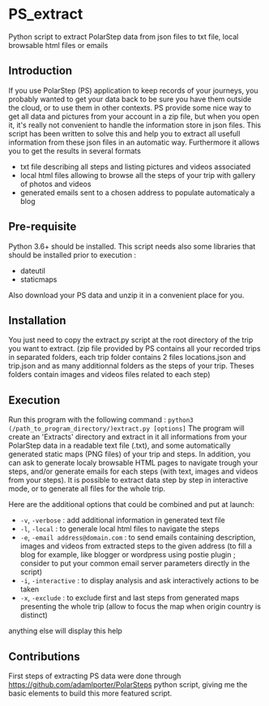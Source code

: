 # PS_extract
Python script to extract PolarStep data from json files to txt file, local browsable html files or emails

## Introduction
If you use PolarStep (PS) application to keep records of your journeys, you probably wanted to get your data back to be sure you have them outside the cloud, or to use them in other contexts. PS provide some nice way to get all data and pictures from your account in a zip file, but when you open it, it's really not convenient to handle the information store in json files.
This script has been written to solve this and help you to extract all usefull information from these json files in an automatic way.
Furthermore it allows you to get the results in several formats
- txt file describing all steps and listing pictures and videos associated
- local html files allowing to browse all the steps of your trip with gallery of photos and videos
- generated emails sent to a chosen address to populate automaticaly a blog

## Pre-requisite
Python 3.6+ should be installed.
This script needs also some libraries that should be installed prior to execution :
- dateutil
- staticmaps

Also download your PS data and unzip it in a convenient place for you.

## Installation
You just need to copy the extract.py script at the root directory of the trip you want to extract.
(zip file provided by PS contains all your recorded trips in separated folders, each trip folder contains 2 files locations.json and trip.json and as many additionnal folders as the steps of your trip. Theses folders contain images and videos files related to each step)

## Execution
Run this program with the following command :
    ``python3 (/path_to_program_directory/)extract.py [options]``
The program will create an 'Extracts' directory and extract in it all informations from your PolarStep data in a readable text file (.txt), and some automatically generated static maps (PNG files) of your trip and steps.
In addition, you can ask to generate localy browsable HTML pages to navigate trough your steps, and/or generate emails for each steps (with text, images and videos from your steps). It is possible to extract data step by step in interactive mode, or to generate all files for the whole trip.

Here are the additional options that could be combined and put at launch:
+  ``-v``, ``-verbose`` :                  add additional information in generated text file
+ ``-l``, ``-local`` :                    to generale local html files to navigate the steps
+ ``-e``, ``-email address@domain.com`` : to send emails containing description, images and videos from extracted steps to the given address (to fill a blog for example, like blogger or wordpress using postie plugin ; consider to put your common email server parameters directly in the script)
+ ``-i``, ``-interactive`` :               to display analysis and ask interactively actions to be taken
+ ``-x``, ``-exclude`` :                  to exclude first and last steps from generated maps presenting the whole trip (allow to focus the map when origin country is distinct)
                           
anything else will display this help

## Contributions
First steps of extracting PS data were done through https://github.com/adamlporter/PolarSteps python script, giving me the basic elements to build this more featured script. 
